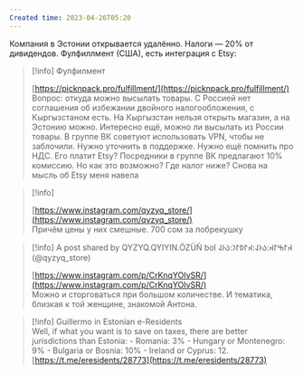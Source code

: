 ```yaml
---
Created time: 2023-04-26T05:20
---
```

Компания в Эстонии открывается удалённо. Налоги — 20% от дивидендов.
Фулфиллмент (США), есть интеграция с Etsy:

> [!info] Фулфилмент  
>  
> [https://picknpack.pro/fulfillment/](https://picknpack.pro/fulfillment/)  
Вопрос: откуда можно высылать товары.
С Россией нет соглашения об избежании двойного налогообложения, с Кыргызстаном есть. На Кыргызстан нельзя открыть магазин, а на Эстонию можно. Интересно ещё, можно ли высылать из России товары.
В группе ВК советуют использовать VPN, чтобы не заблочили. Нужно уточнить в поддержке.
Нужно ещё помнить про НДС. Его платит Etsy?
Посредники в группе ВК предлагают 10% комиссию. Но как это возможно? Где налог ниже?
Снова на мысль об Etsy меня навела

> [!info]  
>  
> [https://www.instagram.com/qyzyq_store/](https://www.instagram.com/qyzyq_store/)  
Причём цены у них смешные. 700 сом за побрекушку

> [!info] A post shared by QYZYQ.QYIYIN.ÖZÜÑ bol 𐰴𐰃𐰕𐰃𐰴:𐰉𐰆𐰞:𐰴𐰃𐰖𐰃𐰣:𐰉𐰆𐰞 (@qyzyq_store)  
>  
> [https://www.instagram.com/p/CrKnqYOIvSR/](https://www.instagram.com/p/CrKnqYOIvSR/)  
Можно и сторговаться при большом количестве. И тематика, близкая к той женщине, знакомой Антона.

> [!info] Guillermo in Estonian e-Residents  
> Well, if what you want is to save on taxes, there are better jurisdictions than Estonia: - Romania: 3% - Hungary or Montenegro: 9% - Bulgaria or Bosnia: 10% - Ireland or Cyprus: 12.  
> [https://t.me/eresidents/28773](https://t.me/eresidents/28773)